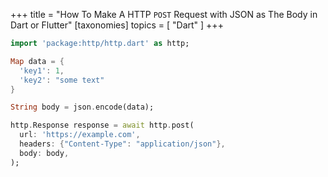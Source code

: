 +++
title = "How To Make A HTTP `POST` Request with JSON as The Body in Dart or Flutter"
[taxonomies]
topics = [ "Dart" ]
+++

```dart
import 'package:http/http.dart' as http;

Map data = {
  'key1': 1,
  'key2': "some text"
}

String body = json.encode(data);

http.Response response = await http.post(
  url: 'https://example.com',
  headers: {"Content-Type": "application/json"},
  body: body,
);
```


